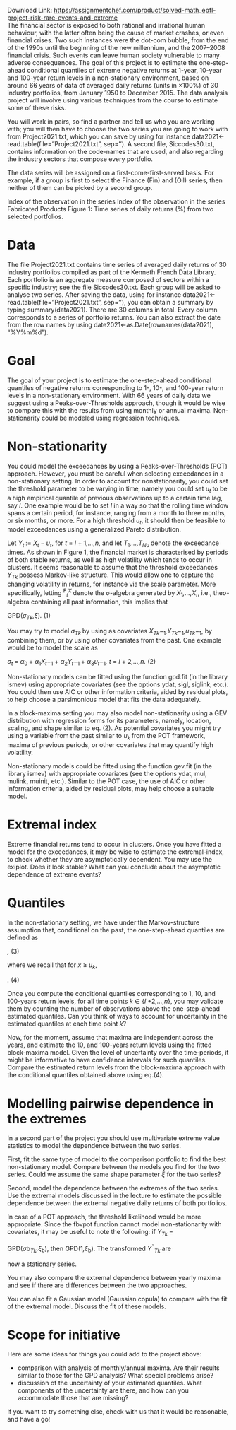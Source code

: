 Download Link: https://assignmentchef.com/product/solved-math_epfl-project-risk-rare-events-and-extreme
<br>
The financial sector is exposed to both rational and irrational human behaviour, with the latter often being the cause of market crashes, or even financial crises. Two such instances were the dot-com bubble, from the end of the 1990s until the beginning of the new millennium, and the 2007–2008 financial crisis. Such events can leave human society vulnerable to many adverse consequences. The goal of this project is to estimate the one-step-ahead conditional quantiles of extreme negative returns at 1-year, 10-year and 100-year return levels in a non-stationary environment, based on around 66 years of data of averaged daily returns (units in ×100%) of 30 industry portfolios, from January 1950 to December 2015. The data analysis project will involve using various techniques from the course to estimate some of these risks.

You will work in pairs, so find a partner and tell us who you are working with; you will then have to choose the two series you are going to work with from Project2021.txt, which you can save by using for instance data2021&lt;-read.table(file=”Project2021.txt”, sep=’’). A second file, Siccodes30.txt, contains information on the code-names that are used, and also regarding the industry sectors that compose every portfolio.

The data series will be assigned on a first-come-first-served basis. For example, if a group is first to select the Finance (Fin) and (Oil) series, then neither of them can be picked by a second group.

Index of the observation in the series Index of the observation in the series Fabricated Products Figure 1: Time series of daily returns (%) from two selected portfolios.




<h1>Data</h1>

The file Project2021.txt contains time series of averaged daily returns of 30 industry portfolios compiled as part of the Kenneth French Data Library. Each portfolio is an aggregate measure composed of sectors within a specific industry; see the file Siccodes30.txt. Each group will be asked to analyse two series. After saving the data, using for instance data2021&lt;-read.table(file=”Project2021.txt”, sep=’’), you can obtain a summary by typing summary(data2021). There are 30 columns in total. Every column corresponds to a series of portfolio returns. You can also extract the date from the row names by using date2021&lt;-as.Date(rownames(data2021), “%Y%m%d”).

<h1>Goal</h1>

The goal of your project is to estimate the one-step-ahead conditional quantiles of negative returns corresponding to 1-, 10-, and 100-year return levels in a non-stationary environment. With 66 years of daily data we suggest using a Peaks-over-Thresholds approach, though it would be wise to compare this with the results from using monthly or annual maxima. Non-stationarity could be modeled using regression techniques.

<h1>Non-stationarity</h1>

You could model the exceedances by using a Peaks-over-Thresholds (POT) approach. However, you must be careful when selecting exceedances in a non-stationary setting. In order to account for nonstationarity, you could set the threshold parameter to be varying in time, namely you could set <em>u<sub>t </sub></em>to be a high empirical quantile of previous observations up to a certain time lag, say <em>l</em>. One example would be to set <em>l </em>in a way so that the rolling time window spans a certain period, for instance, ranging from a month to three months, or six months, or more. For a high threshold <em>u<sub>t</sub></em>, it should then be feasible to model exceedances using a generalized Pareto distribution.

Let <em>Y<sub>t </sub></em>:= <em>X<sub>t </sub></em>− <em>u<sub>t</sub></em>, for <em>t </em>= <em>l </em>+ 1<em>,…,n</em>, and let <em>T</em><sub>1</sub><em>,…,T<sub>N</sub></em><em><sub>u </sub></em>denote the exceedance times. As shown in Figure 1, the financial market is characterised by periods of both stable returns, as well as high volatility which tends to occur in clusters. It seems reasonable to assume that the threshold exceedances <em>Y<sub>T</sub></em><em><sub>k </sub></em>possess Markov-like structure. This would allow one to capture the changing volatility in returns, for instance via the scale parameter. More specifically, letting <sup>F</sup><em><sub>t</sub><sup>X </sup></em>denote the <em>σ</em>-algebra generated by <em>X</em><sub>1</sub><em>,…,X<sub>t</sub></em>, i.e., the<em>σ</em>-algebra containing all past information, this implies that

GPD(<em>σ<sub>T</sub></em><em><sub>k</sub>,ξ</em>)<em>.                                                                              </em>(1)

You may try to model <em>σ<sub>T</sub></em><em><sub>k </sub></em>by using as covariates <em>X<sub>T</sub></em><em><sub>k</sub></em>−<sub>1</sub><em>,Y<sub>T</sub></em><em><sub>k</sub></em>−<sub>1</sub><em>,u<sub>T</sub></em><em><sub>k</sub></em>−<sub>1</sub>, by combining them, or by using other covariates from the past. One example would be to model the scale as

<em>σ<sub>t </sub></em>= <em>α</em><sub>0 </sub>+ <em>α</em><sub>1</sub><em>X<sub>t</sub></em>−<sub>1 </sub>+ <em>α</em><sub>2</sub><em>Y<sub>t</sub></em>−<sub>1 </sub>+ <em>α</em><sub>3</sub><em>u<sub>t</sub></em>−<sub>1</sub><em>,                  t </em>= <em>l </em>+ 2<em>,…,n.                                                 </em>(2)

Non-stationary models can be fitted using the function gpd.fit (in the library ismev) using appropriate covariates (see the options ydat, sigl, siglink, etc.). You could then use AIC or other information criteria, aided by residual plots, to help choose a parsimonious model that fits the data adequately.

In a block-maxima setting you may also model non-stationarity using a GEV distribution with regression forms for its parameters, namely, location, scaling, and shape similar to eq. (2). As potential covariates you might try using a variable from the past similar to <em>u<sub>k </sub></em>from the POT framework, maxima of previous periods, or other covariates that may quantify high volatility.

Non-stationary models could be fitted using the function gev.fit (in the library ismev) with appropriate covariates (see the options ydat, mul, mulink, muinit, etc.). Similar to the POT case, the use of AIC or other information criteria, aided by residual plots, may help choose a suitable model.

<h1>Extremal index</h1>

Extreme financial returns tend to occur in clusters. Once you have fitted a model for the exceedances, it may be wise to estimate the extremal-index, to check whether they are asymptotically dependent. You may use the exiplot. Does it look stable? What can you conclude about the asymptotic dependence of extreme events?

<h1>Quantiles</h1>

In the non-stationary setting, we have under the Markov-structure assumption that, conditional on the past, the one-step-ahead quantiles are defined as

<em>,                                                          </em>(3)

where we recall that for <em>x </em>≥ <em>u<sub>k</sub></em>,

<em>.                                           </em>(4)

Once you compute the conditional quantiles corresponding to 1, 10, and 100-years return levels, for all time points <em>k </em>∈ {<em>l </em>+2<em>,…,n</em>}, you may validate them by counting the number of observations above the one-step-ahead estimated quantiles. Can you think of ways to account for uncertainty in the estimated quantiles at each time point <em>k</em>?

Now, for the moment, assume that maxima are independent across the years, and estimate the 10, and 100-years return levels using the fitted block-maxima model. Given the level of uncertainty over the time-periods, it might be informative to have confidence intervals for such quantiles. Compare the estimated return levels from the block-maxima approach with the conditional quantiles obtained above using eq.(4).

<h1>Modelling pairwise dependence in the extremes</h1>

In a second part of the project you should use multivariate extreme value statistics to model the dependence between the two series.

First, fit the same type of model to the comparison portfolio to find the best non-stationary model. Compare between the models you find for the two series. Could we assume the same shape parameter <em>ξ </em>for the two series?

Second, model the dependence between the extremes of the two series. Use the extremal models discussed in the lecture to estimate the possible dependence between the extremal negative daily returns of both portfolios.

In case of a POT approach, the threshold likelihood would be more appropriate. Since the fbvpot function cannot model non-stationarity with covariates, it may be useful to note the following: if <em>Y<sub>T</sub></em><em><sub>k </sub></em>=

GPD(<em>σ</em>b<em><sub>T</sub></em><em><sub>k</sub>,ξ</em><sub>b</sub>), then GPD(1<em>,ξ</em><sub>b</sub>). The transformed <em>Y</em><sup>˜</sup><em><sub>T</sub></em><em><sub>k </sub></em>are

now a stationary series.

You may also compare the extremal dependence between yearly maxima and see if there are differences between the two approaches.

You can also fit a Gaussian model (Gaussian copula) to compare with the fit of the extremal model. Discuss the fit of these models.

<h1>Scope for initiative</h1>

Here are some ideas for things you could add to the project above:

<ul>

 <li>comparison with analysis of monthly/annual maxima. Are their results similar to those for the GPD analysis? What special problems arise?</li>

 <li>discussion of the uncertainty of your estimated quantiles. What components of the uncertainty are there, and how can you accommodate those that are missing?</li>

</ul>

If you want to try something else, check with us that it would be reasonable, and have a go!